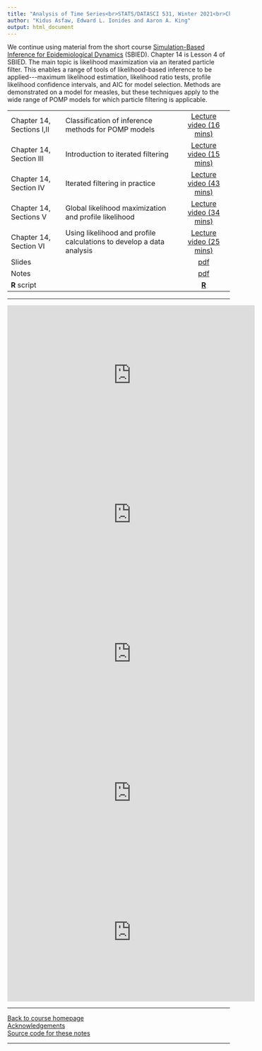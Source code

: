 ```yaml
---
title: "Analysis of Time Series<br>STATS/DATASCI 531, Winter 2021<br>Chapter 14: Likelihood maximization for POMP models"
author: "Kidus Asfaw, Edward L. Ionides and Aaron A. King"
output: html_document
---
```


We continue using material from the short course [Simulation-Based Inference for Epidemiological Dynamics](https://kingaa.github.io/sbied/) (SBIED). Chapter 14 is Lesson 4 of SBIED. The main topic is likelihood maximization via an iterated particle filter. This enables a range of tools of likelihood-based inference to be applied---maximum likelihood estimation, likelihood ratio tests, profile likelihood confidence intervals, and AIC for model selection. Methods are demonstrated on a model for measles, but these techniques apply to the wide range of POMP models for which particle filtering is applicable.

| | ||
|:---------------|:---------------|:------------------------:|
| Chapter 14, Sections I,II | Classification of inference methods for POMP models | [Lecture video (16 mins)](https://youtu.be/OaKbivero6I) | 
| Chapter 14, Section III | Introduction to iterated filtering | [Lecture video (15 mins)](https://youtu.be/4icXW5pdc5E) |
| Chapter 14, Section IV | Iterated filtering in practice | [Lecture video (43 mins)](https://youtu.be/83gPuWGKmlo) |
| Chapter 14, Sections V | Global likelihood maximization and profile likelihood | [Lecture video (34 mins)](https://youtu.be/DK9IZFGGYFw) |
| Chapter 14, Section VI | Using likelihood and profile calculations to develop a data analysis | [Lecture video (25 mins)](https://youtu.be/90YyPZiV344) |
| Slides  | | [pdf](https://kingaa.github.io/sbied/mif/slides.pdf) |
| Notes   | | [pdf](https://kingaa.github.io/sbied/mif/notes.pdf) |
| **R** script  | | [**R**](https://kingaa.github.io/sbied/mif/main.R)                                                                   |
-----------


<iframe width="560" height="315" src="https://www.youtube.com/embed/OaKbivero6I" frameborder="0" allow="accelerometer; autoplay; clipboard-write; encrypted-media; gyroscope; picture-in-picture" allowfullscreen></iframe>

<iframe width="560" height="315" src="https://www.youtube.com/embed/4icXW5pdc5E" frameborder="0" allow="accelerometer; autoplay; clipboard-write; encrypted-media; gyroscope; picture-in-picture" allowfullscreen></iframe>

<iframe width="560" height="315" src="https://www.youtube.com/embed/83gPuWGKmlo" frameborder="0" allow="accelerometer; autoplay; clipboard-write; encrypted-media; gyroscope; picture-in-picture" allowfullscreen></iframe>

<iframe width="560" height="315" src="https://www.youtube.com/embed/DK9IZFGGYFw" frameborder="0" allow="accelerometer; autoplay; clipboard-write; encrypted-media; gyroscope; picture-in-picture" allowfullscreen></iframe>

<iframe width="560" height="315" src="https://www.youtube.com/embed/90YyPZiV344" frameborder="0" allow="accelerometer; autoplay; clipboard-write; encrypted-media; gyroscope; picture-in-picture" allowfullscreen></iframe>

----------------------

[Back to course homepage](../index.html)  
[Acknowledgements](../acknowledge.html)  
[Source code for these notes](http://github.com/kingaa/sbied/tree/master/mif)


----------------------
